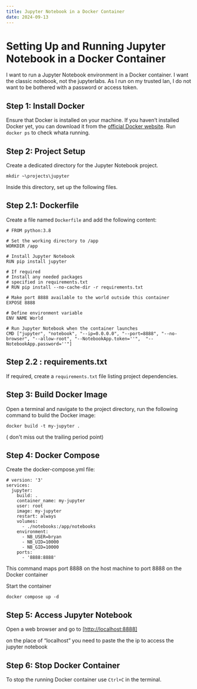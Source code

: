 ```yaml
---
title: Jupyter Notebook in a Docker Container
date: 2024-09-13
---
```


# Setting Up and Running Jupyter Notebook in a Docker Container


I want to run a Jupyter Notebook environment in a Docker container. I want the classic notebook, not the jupyterlabs. As I run on my trusted lan, I do not want to be bothered with a password or access token.

## Step 1: Install Docker

Ensure that Docker is installed on your machine. If you haven’t installed Docker yet, you can download it from the [official Docker website](<https://www.docker.com/get-started>). Run ``` docker ps``` to check whata running.

## **Step 2: Project Setup**

Create a dedicated directory for the Jupyter Notebook project. 

```
mkdir ~\projects\jupyter
```
Inside this directory, set up the following files.

## Step 2.1: Dockerfile

Create a file named `Dockerfile` and add the following content:

```
# FROM python:3.8

# Set the working directory to /app
WORKDIR /app

# Install Jupyter Notebook
RUN pip install jupyter

# If required
# Install any needed packages 
# specified in requirements.txt
# RUN pip install --no-cache-dir -r requirements.txt

# Make port 8888 available to the world outside this container
EXPOSE 8888

# Define environment variable
ENV NAME World

# Run Jupyter Notebook when the container launches
CMD ["jupyter", "notebook", "--ip=0.0.0.0", "--port=8888", "--no-browser", "--allow-root", "--NotebookApp.token=''",  "--NotebookApp.password=''"]
```

## Step 2.2 : requirements.txt 

If required, create a `requirements.txt` file listing project dependencies.


## Step 3: Build Docker Image

Open a terminal and navigate to the project directory, run the following command to build the Docker image:
```
docker build -t my-jupyter .
```
( don't miss out the trailing period point)

## Step 4: Docker Compose

Create the docker-compose.yml file:

```
# version: '3'
services:
  jupyter:
    build: .
    container_name: my-jupyter
    user: root
    image: my-jupyter
    restart: always
    volumes:
      - ./notebooks:/app/notebooks
    environment:
      - NB_USER=bryan
      - NB_UID=10000
      - NB_GID=10000
    ports:
      - '8888:8888'
```

This command maps port 8888 on the host machine to port 8888 on the Docker container

Start the container
```
docker compose up -d
```

## Step 5: Access Jupyter Notebook

Open a web browser and go to [[http://localhost:8888]](http://localhost:8888](http://localhost:8888).)

on the place of “localhost” you need to paste the the  ip to access the jupyter notebook

## Step 6: Stop Docker Container

To stop the running Docker container  use `Ctrl+C` in the terminal.



